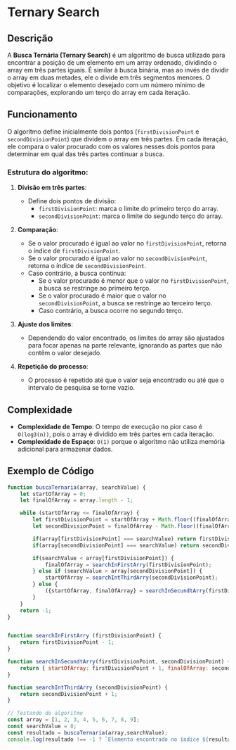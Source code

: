 # Ternary Search

## Descrição

A **Busca Ternária (Ternary Search)** é um algoritmo de busca utilizado para encontrar a posição de um elemento em um array ordenado, dividindo o array em três partes iguais. É similar à busca binária, mas ao invés de dividir o array em duas metades, ele o divide em três segmentos menores. O objetivo é localizar o elemento desejado com um número mínimo de comparações, explorando um terço do array em cada iteração.

## Funcionamento

O algoritmo define inicialmente dois pontos (`firstDivisionPoint` e `secondDivisionPoint`) que dividem o array em três partes. Em cada iteração, ele compara o valor procurado com os valores nesses dois pontos para determinar em qual das três partes continuar a busca.

### Estrutura do algoritmo:

1. **Divisão em três partes**:
   - Define dois pontos de divisão:
     - `firstDivisionPoint`: marca o limite do primeiro terço do array.
     - `secondDivisionPoint`: marca o limite do segundo terço do array.
   
2. **Comparação**:
   - Se o valor procurado é igual ao valor no `firstDivisionPoint`, retorna o índice de `firstDivisionPoint`.
   - Se o valor procurado é igual ao valor no `secondDivisionPoint`, retorna o índice de `secondDivisionPoint`.
   - Caso contrário, a busca continua:
     - Se o valor procurado é menor que o valor no `firstDivisionPoint`, a busca se restringe ao primeiro terço.
     - Se o valor procurado é maior que o valor no `secondDivisionPoint`, a busca se restringe ao terceiro terço.
     - Caso contrário, a busca ocorre no segundo terço.

3. **Ajuste dos limites**:
   - Dependendo do valor encontrado, os limites do array são ajustados para focar apenas na parte relevante, ignorando as partes que não contêm o valor desejado.

4. **Repetição do processo**:
   - O processo é repetido até que o valor seja encontrado ou até que o intervalo de pesquisa se torne vazio.

## Complexidade

- **Complexidade de Tempo**: O tempo de execução no pior caso é `O(log3(n))`, pois o array é dividido em três partes em cada iteração.
- **Complexidade de Espaço**: `O(1)` porque o algoritmo não utiliza memória adicional para armazenar dados.

## Exemplo de Código

```javascript
function buscaTernaria(array, searchValue) {
    let startOfArray = 0;
    let finalOfArray = array.length - 1; 

    while (startOfArray <= finalOfArray) {
        let firstDivisionPoint = startOfArray + Math.floor((finalOfArray - startOfArray) / 3);
        let secondDivisionPoint = finalOfArray - Math.floor((finalOfArray - startOfArray) / 3);

        if(array[firstDivisionPoint] === searchValue) return firstDivisionPoint;
        if(array[secondDivisionPoint] === searchValue) return secondDivisionPoint;

        if(searchValue < array[firstDivisionPoint]) {
            finalOfArray = searchInFirstArry(firstDivisionPoint);
        } else if (searchValue > array[secondDivisionPoint]) {
            startOfArray = searchIntThirdArry(secondDivisionPoint);
        } else {
            ({startOfArray, finalOfArray} = searchInSecundtArry(firstDivisionPoint, secondDivisionPoint));
        }
    }
    return -1;
}


function searchInFirstArry (firstDivisionPoint) {
    return firstDivisionPoint - 1;
}

function searchInSecundtArry(firstDivisionPoint, secondDivisionPoint) {
    return { startOfArray: firstDivisionPoint + 1, finalOfArray: secondDivisionPoint -1};
}

function searchIntThirdArry (secondDivisionPoint) {
    return secondDivisionPoint + 1;
}

// Testando do algoritmo
const array = [1, 2, 3, 4, 5, 6, 7, 8, 9];
const searchValue = 8;
const resultado = buscaTernaria(array,searchValue);
console.log(resultado !== -1 ? `Elemento encontrado no índice ${resultado}` : "Elemento não encontrado.");
